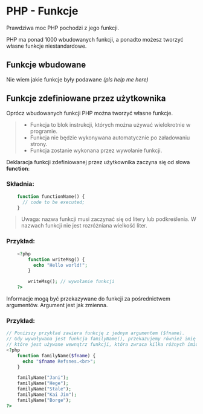 # PHP - Funkcje

Prawdziwa moc PHP pochodzi z jego funkcji.

PHP ma ponad 1000 wbudowanych funkcji, a ponadto możesz tworzyć własne funkcje niestandardowe.

## Funkcje wbudowane

Nie wiem jakie funkcje były podawane *(pls help me here)*

## Funkcje zdefiniowane przez użytkownika

Oprócz wbudowanych funkcji PHP można tworzyć własne funkcje.

> - Funkcja to blok instrukcji, których można używać wielokrotnie w programie.
> - Funkcja nie będzie wykonywana automatycznie po załadowaniu strony.
> - Funkcja zostanie wykonana przez wywołanie funkcji.

Deklaracja funkcji zdefiniowanej przez użytkownika zaczyna się od słowa **function**:

### Składnia:
```PHP
    function functionName() {
      // code to be executed;
    }
```

> Uwaga: nazwa funkcji musi zaczynać się od litery lub podkreślenia. W nazwach funkcji nie jest rozróżniana wielkość liter.

### Przykład:

```PHP
    <?php
        function writeMsg() {
          echo "Hello world!";
        }

        writeMsg(); // wywołanie funkcji
    ?>
```

Informacje mogą być przekazywane do funkcji za pośrednictwem argumentów. Argument jest jak zmienna.

### Przykład:

```PHP
// Poniższy przykład zawiera funkcję z jednym argumentem ($fname). 
// Gdy wywoływana jest funkcja familyName(), przekazujemy również imię (np. Jani), 
// które jest używane wewnątrz funkcji, która zwraca kilka różnych imion, ale takie samo nazwisko:
<?php
    function familyName($fname) {
      echo "$fname Refsnes.<br>";
    }

    familyName("Jani");
    familyName("Hege");
    familyName("Stale");
    familyName("Kai Jim");
    familyName("Borge");
?>
```